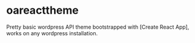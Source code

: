 # oareacttheme
Pretty basic wordpress API theme bootstrapped with [Create React App], works on any wordpress installation.

